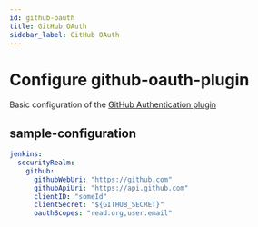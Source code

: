```yaml
---
id: github-oauth
title: GitHub OAuth
sidebar_label: GitHub OAuth
---
```


# Configure github-oauth-plugin

Basic configuration of the [GitHub Authentication plugin](https://plugins.jenkins.io/github-oauth)

## sample-configuration

```yaml
jenkins:
  securityRealm:
    github:
      githubWebUri: "https://github.com"
      githubApiUri: "https://api.github.com"
      clientID: "someId"
      clientSecret: "${GITHUB_SECRET}"
      oauthScopes: "read:org,user:email"
```
